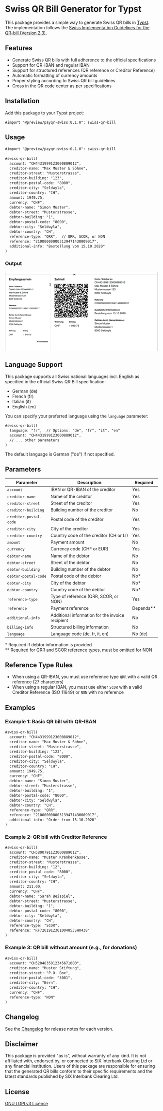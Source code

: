 # Swiss QR Bill Generator for Typst

This package provides a simple way to generate Swiss QR bills in [Typst](https://typst.app/). The implementation follows the [Swiss Implementation Guidelines for the QR-bill (Version 2.3)](https://www.six-group.com/en/products-services/banking-services/payment-standardization/standards/qr-bill.html).

## Features

- Generate Swiss QR bills with full adherence to the official specifications
- Support for QR-IBAN and regular IBAN
- Support for structured references (QR reference or Creditor Reference)
- Automatic formatting of currency amounts
- Proper styling according to Swiss QR bill guidelines
- Cross in the QR code center as per specifications

## Installation

Add this package to your Typst project:

```
#import "@preview/payqr-swiss:0.1.0": swiss-qr-bill
```

## Usage

```typst
#import "@preview/payqr-swiss:0.1.0": swiss-qr-bill

#swiss-qr-bill(
  account: "CH4431999123000889012",
  creditor-name: "Max Muster & Söhne",
  creditor-street: "Musterstrasse",
  creditor-building: "123",
  creditor-postal-code: "8000",
  creditor-city: "Seldwyla",
  creditor-country: "CH",
  amount: 1949.75,
  currency: "CHF",
  debtor-name: "Simon Muster",
  debtor-street: "Musterstrasse",
  debtor-building: "1",
  debtor-postal-code: "8000",
  debtor-city: "Seldwyla",
  debtor-country: "CH",
  reference-type: "QRR",  // QRR, SCOR, or NON
  reference: "210000000003139471430009017",
  additional-info: "Bestellung vom 15.10.2020"
)
```

### Output

![Example Swiss QR Bill](./examples/example.png)

## Language Support

This package supports all Swiss national languages incl. English as specified in the official Swiss QR Bill specification:

- German (de)
- French (fr)
- Italian (it)
- English (en)

You can specify your preferred language using the `language` parameter:

```typst
#swiss-qr-bill(
  language: "fr",  // Options: "de", "fr", "it", "en"
  account: "CH4431999123000889012",
  // ... other parameters
)
```

The default language is German ("de") if not specified.

## Parameters

| Parameter              | Description                                      | Required    |
| ---------------------- | ------------------------------------------------ | ----------- |
| `account`              | IBAN or QR-IBAN of the creditor                  | Yes         |
| `creditor-name`        | Name of the creditor                             | Yes         |
| `creditor-street`      | Street of the creditor                           | Yes         |
| `creditor-building`    | Building number of the creditor                  | No          |
| `creditor-postal-code` | Postal code of the creditor                      | Yes         |
| `creditor-city`        | City of the creditor                             | Yes         |
| `creditor-country`     | Country code of the creditor (CH or LI)          | Yes         |
| `amount`               | Payment amount                                   | No          |
| `currency`             | Currency code (CHF or EUR)                       | Yes         |
| `debtor-name`          | Name of the debtor                               | No          |
| `debtor-street`        | Street of the debtor                             | No          |
| `debtor-building`      | Building number of the debtor                    | No          |
| `debtor-postal-code`   | Postal code of the debtor                        | No\*        |
| `debtor-city`          | City of the debtor                               | No\*        |
| `debtor-country`       | Country code of the debtor                       | No\*        |
| `reference-type`       | Type of reference (QRR, SCOR, or NON)            | Yes         |
| `reference`            | Payment reference                                | Depends\*\* |
| `additional-info`      | Additional information for the invoice recipient | No          |
| `billing-info`         | Structured billing information                   | No          |
| `language`             | Language code (de, fr, it, en)                   | No (de)     |

\* Required if debtor information is provided  
\*\* Required for QRR and SCOR reference types, must be omitted for NON

## Reference Type Rules

- When using a QR-IBAN, you must use reference type `QRR` with a valid QR reference (27 characters)
- When using a regular IBAN, you must use either `SCOR` with a valid Creditor Reference (ISO 11649) or `NON` with no reference

## Examples

### Example 1: Basic QR bill with QR-IBAN

```typst
#swiss-qr-bill(
  account: "CH4431999123000889012",
  creditor-name: "Max Muster & Söhne",
  creditor-street: "Musterstrasse",
  creditor-building: "123",
  creditor-postal-code: "8000",
  creditor-city: "Seldwyla",
  creditor-country: "CH",
  amount: 1949.75,
  currency: "CHF",
  debtor-name: "Simon Muster",
  debtor-street: "Musterstrasse",
  debtor-building: "1",
  debtor-postal-code: "8000",
  debtor-city: "Seldwyla",
  debtor-country: "CH",
  reference-type: "QRR",
  reference: "210000000003139471430009017",
  additional-info: "Order from 15.10.2020"
)
```

### Example 2: QR bill with Creditor Reference

```typst
#swiss-qr-bill(
  account: "CH5800791123000889012",
  creditor-name: "Muster Krankenkasse",
  creditor-street: "Musterstrasse",
  creditor-building: "12",
  creditor-postal-code: "8000",
  creditor-city: "Seldwyla",
  creditor-country: "CH",
  amount: 211.00,
  currency: "CHF",
  debtor-name: "Sarah Beispiel",
  debtor-street: "Musterstrasse",
  debtor-building: "1",
  debtor-postal-code: "8000",
  debtor-city: "Seldwyla",
  debtor-country: "CH",
  reference-type: "SCOR",
  reference: "RF720191230100405JSH0438"
)
```

### Example 3: QR bill without amount (e.g., for donations)

```typst
#swiss-qr-bill(
  account: "CH5204835012345671000",
  creditor-name: "Muster Stiftung",
  creditor-street: "P.O. Box",
  creditor-postal-code: "3001",
  creditor-city: "Bern",
  creditor-country: "CH",
  currency: "CHF",
  reference-type: "NON"
)
```

## Changelog

See the [Changelog](CHANGELOG.md) for release notes for each version.

## Disclaimer

This package is provided "as is", without warranty of any kind. It is not affiliated with, endorsed by, or connected to SIX Interbank Clearing Ltd or any financial institution. Users of this package are responsible for ensuring that the generated QR bills conform to their specific requirements and the latest standards published by SIX Interbank Clearing Ltd.

## License

[GNU LGPLv3 License](LICENSE)
